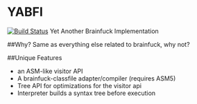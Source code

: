 # YABFI
[![Build Status](https://travis-ci.org/mdbell/YABFI.svg?branch=master)](https://travis-ci.org/mdbell/YABFI)
Yet Another Brainfuck Implementation

##Why?
Same as everything else related to brainfuck, why not?

##Unique Features
- an ASM-like visitor API
- A brainfuck-classfile adapter/compiler (requires ASM5)
- Tree API for optimizations for the visitor api
- Interpreter builds a syntax tree before execution

